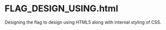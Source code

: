 # FLAG_DESIGN_USING.html
Designing the flag to design using HTML5 along with internal styling of CSS.
